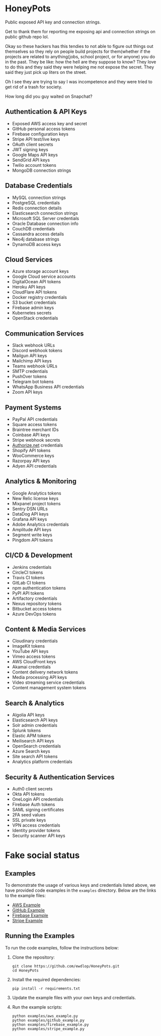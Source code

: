 # HoneyPots

Public exposed API key and connection strings.

Get to thank them for reporting me exposing api and connection strings on public github repo lol.

Okay so these hackers has this tendies to not able to figure out things out themselves so they rely on people build projects for them(whether if the projects are related to anything(jobs, school project, or for anyone) you do in the past. They be like: how the hell are they suppose to know? They love to do this and they said they were helping me not expose the secret. They said they just pick up liters on the street. 

Oh I see they are trying to say I was incompetence and they were tried to get rid of a trash for society. 

How long did you guy waited on Snapchat?

## Authentication & API Keys

- Exposed AWS access key and secret
- GitHub personal access tokens
- Firebase configuration keys
- Stripe API test/live keys
- OAuth client secrets
- JWT signing keys
- Google Maps API keys
- SendGrid API keys
- Twilio account tokens
- MongoDB connection strings

## Database Credentials

- MySQL connection strings
- PostgreSQL credentials
- Redis connection details
- Elasticsearch connection strings
- Microsoft SQL Server credentials
- Oracle Database connection info
- CouchDB credentials
- Cassandra access details
- Neo4j database strings
- DynamoDB access keys

## Cloud Services

- Azure storage account keys
- Google Cloud service accounts
- DigitalOcean API tokens
- Heroku API keys
- CloudFlare API tokens
- Docker registry credentials
- S3 bucket credentials
- Firebase admin keys
- Kubernetes secrets
- OpenStack credentials

## Communication Services

- Slack webhook URLs
- Discord webhook tokens
- Mailgun API keys
- Mailchimp API keys
- Teams webhook URLs
- SMTP credentials
- PushOver tokens
- Telegram bot tokens
- WhatsApp Business API credentials
- Zoom API keys

## Payment Systems

- PayPal API credentials
- Square access tokens
- Braintree merchant IDs
- Coinbase API keys
- Stripe webhook secrets
- [Authorize.net](http://Authorize.net) credentials
- Shopify API tokens
- WooCommerce keys
- Razorpay API keys
- Adyen API credentials

## Analytics & Monitoring

- Google Analytics tokens
- New Relic license keys
- Mixpanel project tokens
- Sentry DSN URLs
- DataDog API keys
- Grafana API keys
- Adobe Analytics credentials
- Amplitude API keys
- Segment write keys
- Pingdom API tokens

## CI/CD & Development

- Jenkins credentials
- CircleCI tokens
- Travis CI tokens
- GitLab CI tokens
- npm authentication tokens
- PyPI API tokens
- Artifactory credentials
- Nexus repository tokens
- Bitbucket access tokens
- Azure DevOps tokens

## Content & Media Services

- Cloudinary credentials
- ImageKit tokens
- YouTube API keys
- Vimeo access tokens
- AWS CloudFront keys
- Akamai credentials
- Content delivery network tokens
- Media processing API keys
- Video streaming service credentials
- Content management system tokens

## Search & Analytics

- Algolia API keys
- Elasticsearch API keys
- Solr admin credentials
- Splunk tokens
- Elastic APM tokens
- Meilisearch API keys
- OpenSearch credentials
- Azure Search keys
- Site search API tokens
- Analytics platform credentials

## Security & Authentication Services

- Auth0 client secrets
- Okta API tokens
- OneLogin API credentials
- Firebase Auth tokens
- SAML signing certificates
- 2FA seed values
- SSL private keys
- VPN access credentials
- Identity provider tokens
- Security scanner API keys

# Fake social status


## Examples

To demonstrate the usage of various keys and credentials listed above, we have provided code examples in the `examples` directory. Below are the links to the example files:

- [AWS Example](examples/aws_example.py)
- [GitHub Example](examples/github_example.py)
- [Firebase Example](examples/firebase_example.py)
- [Stripe Example](examples/stripe_example.py)

## Running the Examples

To run the code examples, follow the instructions below:

1. Clone the repository:
   ```
   git clone https://github.com/ewdlop/HoneyPots.git
   cd HoneyPots
   ```

2. Install the required dependencies:
   ```
   pip install -r requirements.txt
   ```

3. Update the example files with your own keys and credentials.

4. Run the example scripts:
   ```
   python examples/aws_example.py
   python examples/github_example.py
   python examples/firebase_example.py
   python examples/stripe_example.py
   ```
